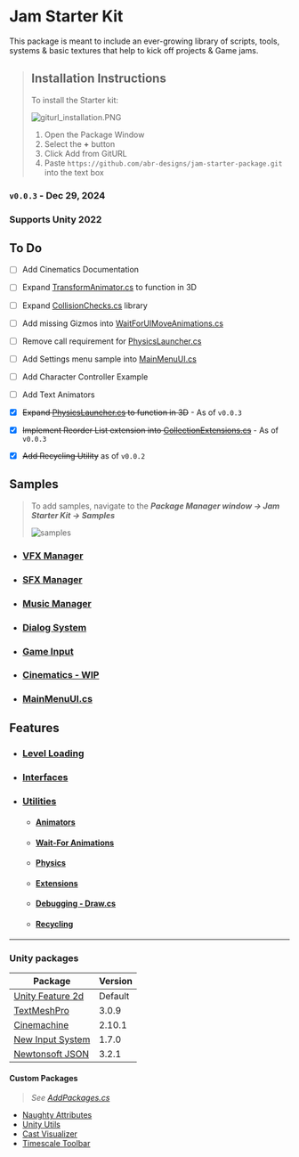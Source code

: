 # Jam Starter Kit
This package is meant to include an ever-growing library of scripts, tools, systems & basic textures that help to kick off
projects & Game jams.

> ## Installation Instructions
> To install the Starter kit:
> 
> ![giturl_installation.PNG](Documentation%7E/Images/giturl_installation.PNG)
> 1. Open the Package Window
> 2. Select the **+** button
> 3. Click Add from GitURL
> 4. Paste `https://github.com/abr-designs/jam-starter-package.git` into the text box


### `v0.0.3` - Dec 29, 2024
### Supports Unity 2022

## To Do
- [ ] Add Cinematics Documentation
- [ ] Expand [TransformAnimator.cs](Runtime/Scripts/Utilities/Animations/TransformAnimator.cs) to function in 3D
- [ ] Expand [CollisionChecks.cs](Runtime/Scripts/Utilities/Physics/CollisionChecks.cs) library
- [ ] Add missing Gizmos into [WaitForUIMoveAnimations.cs](Runtime/Scripts/Utilities/WaitForAnimations/WaitForUIMoveAnimations.cs)
- [ ] Remove call requirement for [PhysicsLauncher.cs](Runtime/Scripts/Utilities/Physics/PhysicsLauncher.cs)
- [ ] Add Settings menu sample into [MainMenuUI.cs](Samples~/MainMenu/MainMenuUI.cs)
- [ ] Add Character Controller Example
- [ ] Add Text Animators
- [x] ~~Expand [PhysicsLauncher.cs](Runtime/Scripts/Utilities/Physics/PhysicsLauncher.cs) to function in 3D~~ - As of `v0.0.3`
- [x] ~~Implement Reorder List extension into [CollectionExtensions.cs](Runtime/Scripts/Utilities/extensions/CollectionExtensions.cs)~~ - As of `v0.0.3`
- [x] ~~Add Recycling Utility~~ as of `v0.0.2`


## Samples
> To add samples, navigate to the **_Package Manager window → Jam Starter Kit → Samples_**
> 
> ![samples](Documentation%7E/Images/samples_tutorial.PNG)

- ### [VFX Manager](Documentation~/Samples/vfx-manager.md)
- ### [SFX Manager](Documentation~/Samples/sfx-manager.md)
- ### [Music Manager](Documentation~/Samples/music-manager.md)
- ### [Dialog System](Documentation~/Samples/dialog-system.md)
- ### [Game Input](Documentation~/Samples/game-input.md)
- ### [Cinematics - WIP](Documentation~/Samples/cinematics.md)
- ### [MainMenuUI.cs](Samples~/MainMenu/MainMenuUI.cs)

## Features
- ### [Level Loading](Documentation~/Levels.md)
- ### [Interfaces](Documentation~/Interfaces.md)
- ### [Utilities](Documentation~/Utilities.md)
  - #### [Animators](Documentation~/Utilities/utilities-animators.md)
  - #### [Wait-For Animations](Documentation~/Utilities/utilities-wait-animation.md)
  - #### [Physics](Documentation~/Utilities/utilities-physics.md)
  - #### [Extensions](Documentation~/Utilities/utilities-extensions.md)
  - #### [Debugging - Draw.cs](Documentation~/Utilities/utilities-draw.md)
  - #### [Recycling](Documentation~/Utilities/utilities-recycling.md)

---

### Unity packages

| Package          | Version |
|------------------|---------|
| [Unity Feature 2d](https://docs.unity3d.com/6000.0/Documentation/Manual/2DFeature.html) | Default |
| [TextMeshPro](https://docs.unity3d.com/Packages/com.unity.ugui@2.0/manual/TextMeshPro/index.html)   | 3.0.9   |
| [Cinemachine](https://docs.unity3d.com/Packages/com.unity.cinemachine@2.3/manual/CinemachineOverview.html)    | 2.10.1  |
| [New Input System](https://docs.unity3d.com/Packages/com.unity.inputsystem@1.11/manual/index.html) | 1.7.0   |
| [Newtonsoft JSON](https://docs.unity3d.com/Packages/com.unity.nuget.newtonsoft-json@3.2/manual/index.html) | 3.2.1   |

#### Custom Packages
> _See [AddPackages.cs](Editor/AddPackages.cs)_
- [Naughty Attributes](https://github.com/dbrizov/NaughtyAttributes)
- [Unity Utils](https://github.com/ayellowpaper/SerializedDictionary)
- [Cast Visualizer](https://www.bgtools.de/page/castvisualizer-manual/)
- [Timescale Toolbar](https://assetstore.unity.com/packages/tools/utilities/timescale-toolbar-291564?srsltid=AfmBOorUkK2rYmOyD1nEe3st6saUWgPJvKqNkvB6vEWthLqgC344A70Y)
